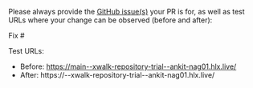 Please always provide the [GitHub issue(s)](../issues) your PR is for, as well as test URLs where your change can be observed (before and after):

Fix #<gh-issue-id>

Test URLs:
- Before: https://main--xwalk-repository-trial--ankit-nag01.hlx.live/
- After: https://<branch>--xwalk-repository-trial--ankit-nag01.hlx.live/
